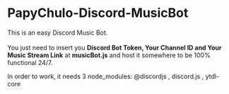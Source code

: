 # PapyChulo-Discord-MusicBot

This is an easy Discord Music Bot. <br><br>
You just need to insert you <b>Discord Bot Token, Your Channel ID and Your Music Stream Link</b> at <b>musicBot.js</b> and host it somewhere to be 100% functional 24/7.

In order to work, it needs 3 node_modules: @discordjs , discord.js , ytdl-core
